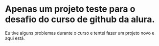 <h1>Apenas um projeto teste para o desafio do curso de github da alura.</h1>

Eu tive alguns problemas durante o curso e tentei fazer um projeto novo e aqui está.
